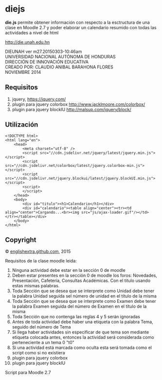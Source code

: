 # diejs

**die.js** permite obtener información con respecto a la esctructura de una clase en Moodle 2.7 y poder elaborar un calendario resumido con todas las actividades a nivel de html

<http://die.unah.edu.hn>

DIEUNAH ver m27.20150303-10:46am<br>
UNIVERSIDAD NACIONAL AUTÓNOMA DE HONDURAS<br>
DIRECCIÓN DE INNOVACIÓN EDUCATIVA<br>
CREADO POR: CLAUDIO ANIBAL BARAHONA FLORES<br>
NOVIEMBRE 2014<br>
## Requisitos
 1. jquery, <https://jquery.com/>
 2. plugin para jquery colorbox <http://www.jacklmoore.com/colorbox/>
 3. plugin para jquery blockIU <http://malsup.com/jquery/block/>

## Utilización

    <!DOCTYPE html>
    <html lang="en">
        <head>
            <meta charset="utf-8" />
            <script src="//cdn.jsdelivr.net/jquery/latest/jquery.min.js"></script>
            <script src="//cdn.jsdelivr.net/colorbox/latest/jquery.colorbox-min.js"></script>
            <script src="//cdn.jsdelivr.net/jquery.blockui/latest/jquery.blockUI.min.js"></script>
            <script>
            </script>
        </head>
        <body>
            <div id="titulo"><h1>Calendario</h1></div>
            <div id="calendario"><table align="center"><tr><td align="center">Cargando...<br><img src="js/ajax-loader.gif"/></td></tr></table></div>
        </body>
    </html>

## Copyright

© [englishextra.github.com][], 2015

  [englishextra.github.com]: http://englishextra.github.com/

Requisitos de la clase moodle leida:
 1. Ninguna actividad debe estar en la sección 0 de moodle
 2. Deben estar presentes en la sección 0 de moodle los foros: Novedades, Presentación, Cafetería, Consultas Académicas. Con el titulo usando estas mismas palabras.
 3. Toda Sección que se desea que se interprete como Unidad debe tener la palabra Unidad seguida sel número de unidad en el título de la misma
 4. Toda Sección que se desea que se interprete como Examen debe tener la palabra Examen seguida del número de Examen en el título de la misma
 5. Toda Sección que no contenga las reglas 4 y 5 serán ignoradas
 6. Antes de toda actividad debe haber una etiqueta con la palabra Tema, seguido del número de Tema
 7. Si llega haber actividades sin especificar de que tema son mediante etiqueta colocada antes, entonces la actividad será considerada como perteneciente a un tema 0 "t0"
 8. Si una actividad está marcada como oculta esta será tomada como el script como si no existiera
 9. plugin para jquery colorbox
 10. plugin para jquery blockIU

 Script para Moodle 2.7
